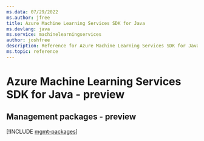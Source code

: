 ```yaml
---
ms.data: 07/29/2022
ms.author: jfree
title: Azure Machine Learning Services SDK for Java
ms.devlang: java
ms.service: machinelearningservices
author: joshfree
description: Reference for Azure Machine Learning Services SDK for Java
ms.topic: reference
---
```

# Azure Machine Learning Services SDK for Java - preview

## Management packages - preview
[!INCLUDE [mgmt-packages](machine-learning-services-mgmt-index.md)]